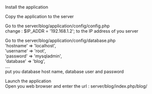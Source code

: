 Install the application<br>

Copy the application to the server<br>

Go to the server/blog/application/config/config.php <br>
  change : $IP_ADDR = '192.168.1.2'; to the IP address of you server <br>

Go to the server/blog/application/config/database.php <br>
  'hostname' => 'localhost',<br>
  'username' => 'root',<br>
  'password' => 'mysqladmin',<br>
  'database' => 'blog',<br>
  ....<br>
  put you database host name, database user and password<br>



Launch the application <br>
  Open you web browser and enter the url : server/blog/index.php/blog/<br>
  
